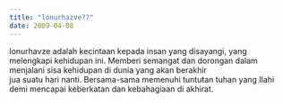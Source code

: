 ```yaml
---
title: "lonurhazve??"
date: 2009-04-08
---
```

lonurhavze adalah kecintaan kepada insan yang disayangi, yang melengkapi kehidupan ini. Memberi semangat dan dorongan dalam menjalani sisa kehidupan di dunia yang akan berakhir<br />jua suatu hari nanti. Bersama-sama memenuhi tuntutan tuhan yang Ilahi demi mencapai keberkatan dan kebahagiaan di akhirat.
